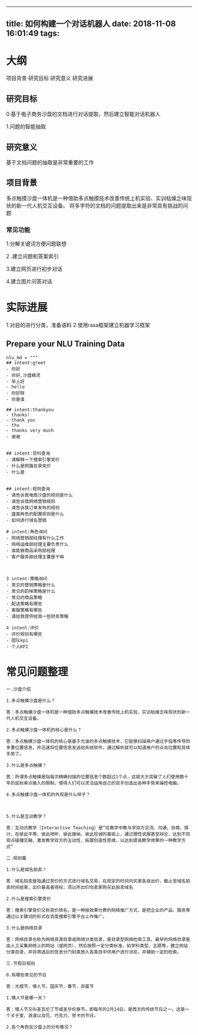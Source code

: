 
---
title: 如何构建一个对话机器人
date: 2018-11-08 16:01:49
tags:
---

# 大纲

项目背景
研究目标
研究意义
研究进展

## 研究目标

0.基于电子商务沙盘的文档进行对话提取，然后建立智能对话机器人

1.问题的智能抽取

## 研究意义

基于文档问题的抽取是非常重要的工作

## 项目背景

多点触摸沙盘一体机是一种借助多点触摸技术改善传统上机实验、实训枯燥乏味现状的新一代人机交互设备。
将多字符的文档的问题提取出来是非常具有挑战的问题

### 常见功能
1.分解关键词方便问题联想

2 .建立问题和答案索引

3.建立网页进行初步对话

4.建立图片问答对话

# 实际进展

1.对目的进行分类，准备语料
2.使用rasa框架建立机器学习框架


##  Prepare your NLU Training Data
```
nlu_md = """
## intent:greet
- 你好
- 你好,沙盘精灵
- 早上好
- hello
- 你好呀
- 你是谁

## intent:thankyou
- thanks!
- thank you
- thx
- thanks very much
- 谢谢


## intent:百科查询
- 请解释一下搜索引擎竞价
- 什么是网路目录竞价
- 什么是


## intent:规则查询
- 请告诉我电商沙盘的规则是什么
- 请告诉我网络营销规则
- 请告诉我订单发布的规则
- 盘面角色的配置规则是什么
- 如何进行域名营销

# intent:角色询问
- 网络营销部经理有什么工作
- 网络运维部经理主要负责什么
- 谁能做商品采购部经理
- 客户服务部经理主要是干嘛



3 intent:策略询问
- 常见的营销策略是什么
- 常见的韵味策略是什么
- 常见的商品策略
- 配送策略有哪些
- 客服策略有哪些
- 请给我提供给我一些财务策略

4 intent:评价
- 评价规则有哪些
- 团队kpi
- 个人KPI

```




# 常见问题整理
```
一.沙盘介绍

1.多点触摸沙盘是什么？

答：多点触摸沙盘一体机是一种借助多点触摸技术改善传统上机实验、实训枯燥乏味现状的新一代人机交互设备。

2.多点触摸沙盘一体机的核心是什么？

答：多点触摸沙盘一体机的核心是基于光波的多点触摸技术，它能够扫描用户通过手指等传导的多重位置信息，并迅速将位置信息发送给系统软件，通过解析就可以知道用户的点击位置和具体手势了。

3.什么是多点触摸？

答：所谓多点触摸是指每次精确扫描的位置信息个数超过1个点，这就大大突破了人们使用数十年的鼠标单点输入的限制，使得人们可以灵活运用自己的双手创造出各种手势来操控电脑。

4.多点触摸沙盘一体机的外观是什么样子？



5.什么是互动教学？

答：互动式教学（Interactive Teaching）是“在教学中教与学双方交流、沟通、协商、探讨，在彼此平等、彼此倾听、彼此接纳、彼此坦诚的基础上，通过理性说服甚至辩论，达到不同观点碰撞交融，激发教学双方的主动性，拓展创造性思维，以达到提高教学效果的一种教学方式”

二.规则篇

1.什么是域名拍卖？

答：域名拍卖是指通过竞价的方式进行域名交易，在规定的时间内买家各自出价，截止至域名拍卖时间结束，出价最高者得标，须以所出价向卖家购买此拍卖域名

2.什么是搜索引擎竞价

答：搜索引擎竞价又称竞价排名，是一种按效果付费的网络推广方式，是把企业的产品、服务等通过以关键词的形式在百度搜索引擎平台上作推广。

3.什么是网络目录

答：网络目录也称为网络资源目录或网络分类目录，是目录型网络检索工具。最早的网络目录是由人工采集网络上的网站（或网页），然后按照一定分类标准，如学科类型、主题等，建立网站分类目录，并将筛选后的信息分门别类放入各类目中供用户进行浏览，并辅助一定的检索。

三.节假日规则

0.有哪些常见的节日

答：光棍节，情人节，国庆节，春节，双蛋节

1.情人节是哪一天？

答：情人节又叫圣瓦伦丁节或圣华伦泰节，即每年的2月14日，是西方的传统节日之一。这是一个关于爱、浪漫以及花、巧克力、贺卡的节日。

2.各个角色在沙盘上的分布情况？


```






